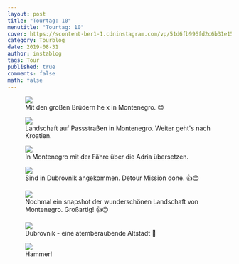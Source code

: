 ```yaml
---
layout: post
title: "Tourtag: 10"
menutitle: "Tourtag: 10"
cover: https://scontent-ber1-1.cdninstagram.com/vp/51d6fb996fd2c6b31e15ed70f0c3dba3/5DF53749/t51.2885-15/e35/69567833_658788011272510_1764154752894838863_n.jpg?_nc_ht=scontent-ber1-1.cdninstagram.com
category: Tourblog
date: 2019-08-31
author: instablog
tags: Tour
published: true
comments: false
math: false
---
```


<figure><img src="https://scontent-ber1-1.cdninstagram.com/vp/616bc1eb1467013dfb530e4efa716b22/5DF7B832/t51.2885-15/e35/67132120_154202909102552_1058438396199803378_n.jpg?_nc_ht=scontent-ber1-1.cdninstagram.com"/> <figcaption>Mit den großen Brüdern he x in Montenegro. 😊</figcaption></figure>
<figure><img src="https://scontent-ber1-1.cdninstagram.com/vp/51d6fb996fd2c6b31e15ed70f0c3dba3/5DF53749/t51.2885-15/e35/69567833_658788011272510_1764154752894838863_n.jpg?_nc_ht=scontent-ber1-1.cdninstagram.com"/> <figcaption>Landschaft auf Passstraßen in Montenegro. Weiter geht&#x27;s nach Kroatien.</figcaption></figure>
<figure><img src="https://scontent-ber1-1.cdninstagram.com/vp/6bb31ce7f1e57338556e1b189fb3a784/5E07FBAE/t51.2885-15/e35/69227260_2255269651450566_6559510138240209720_n.jpg?_nc_ht=scontent-ber1-1.cdninstagram.com"/> <figcaption>In Montenegro mit der Fähre über die Adria übersetzen.</figcaption></figure>
<figure><img src="https://scontent-ber1-1.cdninstagram.com/vp/067451d0973fba8e14e50a5b1aa8d351/5DF95425/t51.2885-15/e35/68848550_161602544985977_2040963406510105978_n.jpg?_nc_ht=scontent-ber1-1.cdninstagram.com"/> <figcaption>Sind in Dubrovnik angekommen. Detour Mission done. 👍😊</figcaption></figure>
<figure><img src="https://scontent-ber1-1.cdninstagram.com/vp/51a6911e61a91624f878856102de1082/5E07E74C/t51.2885-15/e35/68708065_892954824405620_9103574185868060010_n.jpg?_nc_ht=scontent-ber1-1.cdninstagram.com"/> <figcaption>Nochmal ein snapshot der wunderschönen Landschaft von Montenegro. Großartig! 👍😊</figcaption></figure>
<figure><img src="https://scontent-ber1-1.cdninstagram.com/vp/95bda7114440f6a613c13be639e557c4/5DFA37E8/t51.2885-15/e35/69521065_712529199192827_6548816446679339589_n.jpg?_nc_ht=scontent-ber1-1.cdninstagram.com"/> <figcaption>Dubrovnik - eine atemberaubende Altstadt 📸</figcaption></figure>
<figure><img src="https://scontent-ber1-1.cdninstagram.com/vp/7d0bdc879c9bcb21be169c88d38db49d/5DF3B0DE/t51.2885-15/e35/69236932_2091184231187475_6333938770464666046_n.jpg?_nc_ht=scontent-ber1-1.cdninstagram.com"/> <figcaption>Hammer!</figcaption></figure>
